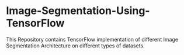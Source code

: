 # Image-Segmentation-Using-TensorFlow
This Repository contains TensorFlow implementation of different Image Segmentation Architecture on different types of datasets.
